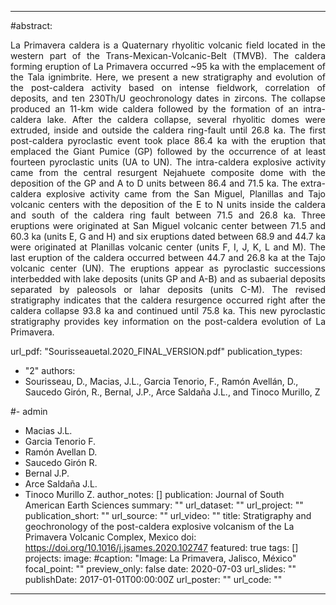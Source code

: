 ---

#abstract: <p align="justify"> La Primavera caldera is a Quaternary rhyolitic volcanic field located in the western part of the Trans-Mexican-Volcanic-Belt (TMVB). The caldera forming eruption of La Primavera occurred ~95 ka with the emplacement of the Tala ignimbrite. Here, we present a new stratigraphy and evolution of the post-caldera activity based on intense fieldwork, correlation of deposits, and ten 230Th/U geochronology dates in zircons. The collapse produced an 11-km wide caldera followed by the formation of an intra-caldera lake. After the caldera collapse, several rhyolitic domes were extruded, inside and outside the caldera ring-fault until 26.8 ka. The first post-caldera pyroclastic event took place 86.4 ka with the eruption that emplaced the Giant Pumice (GP) followed by the occurrence of at least fourteen pyroclastic units (UA to UN). The intra-caldera explosive activity came from the central resurgent Nejahuete composite dome with the deposition of the GP and A to D units between 86.4 and 71.5 ka. The extra-caldera explosive activity came from the San Miguel, Planillas and Tajo volcanic centers with the deposition of the E to N units inside the caldera and south of the caldera ring fault between 71.5 and 26.8 ka. Three eruptions were originated at San Miguel volcanic center between 71.5 and 60.3 ka (units E, G and H) and six eruptions dated between 68.9 and 44.7 ka were originated at Planillas volcanic center (units F, I, J, K, L and M). The last eruption of the caldera occurred between 44.7 and 26.8 ka at the Tajo volcanic center (UN). The eruptions appear as pyroclastic successions interbedded with lake deposits (units GP and A-B) and as subaerial deposits separated by paleosols or lahar deposits (units C-M). The revised stratigraphy indicates that the caldera resurgence occurred right after the caldera collapse 93.8 ka and continued until 75.8 ka. This new pyroclastic stratigraphy provides key information on the post-caldera evolution of La Primavera. </p>

url_pdf: "Sourisseauetal.2020_FINAL_VERSION.pdf"
publication_types:
  - "2"
authors:
  - Sourisseau, D., Macias, J.L., Garcia Tenorio, F., Ramón Avellán, D., Saucedo Girón, R., Bernal, J.P., Arce Saldaña J.L., and Tinoco Murillo, Z

  #- admin
  - Macias J.L.
  - Garcia Tenorio F.
  - Ramón Avellan D.
  - Saucedo Girón R.
  - Bernal J.P.
  - Arce Saldaña J.L.
  - Tinoco Murillo Z.
author_notes: []
publication: Journal of South American Earth Sciences
summary: ""
url_dataset: ""
url_project: ""
publication_short: ""
url_source: ""
url_video: ""
title: Stratigraphy and geochronology of the post-caldera explosive volcanism of the La Primavera Volcanic Complex, Mexico
doi: https://doi.org/10.1016/j.jsames.2020.102747
featured: true
tags: []
projects:
image:
  #caption: "Image: La Primavera, Jalisco, México"
  focal_point: ""
  preview_only: false
date: 2020-07-03
url_slides: ""
publishDate: 2017-01-01T00:00:00Z
url_poster: ""
url_code: ""
---
